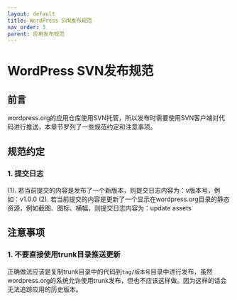 ```yaml
---
layout: default
title: WordPress SVN发布规范
nav_order: 3
parent: 应用发布规范
---
```


# WordPress SVN发布规范

## 前言

wordpress.org的应用仓库使用SVN托管，所以发布时需要使用SVN客户端对代码进行推送，本章节罗列了一些规范约定和注意事项。

## 规范约定

### 1. 提交日志

 (1). 若当前提交的内容是发布了一个新版本，则提交日志内容为：v版本号，例如：v1.0.0
 (2). 若当前提交的内容是更新了一个显示在wordpress.org目录的静态资源，例如截图、图标、横幅，则提交日志内容为：update assets

## 注意事项

### 1. 不要直接使用trunk目录推送更新 
    
正确做法应该是复制trunk目录中的代码到`tag/版本号`目录中进行发布，虽然wordpress.org的系统允许使用trunk发布，但也不应该这样做。因为这样的话会无法追踪应用的历史版本。
